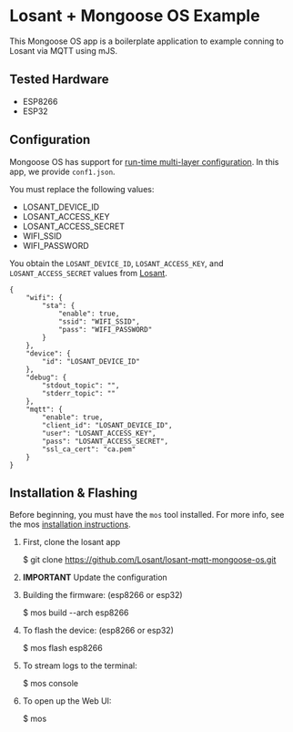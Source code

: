 # Losant + Mongoose OS Example

This Mongoose OS app is a boilerplate application to example conning to Losant via MQTT using mJS.

## Tested Hardware

-   ESP8266
-   ESP32

## Configuration

Mongoose OS has support for [run-time multi-layer configuration](https://mongoose-os.com/docs/overview/configuration.html). In this app, we provide `conf1.json`. 

You must replace the following values:

-   LOSANT_DEVICE_ID
-   LOSANT_ACCESS_KEY
-   LOSANT_ACCESS_SECRET 
-   WIFI_SSID
-   WIFI_PASSWORD

You obtain the `LOSANT_DEVICE_ID`, `LOSANT_ACCESS_KEY`, and `LOSANT_ACCESS_SECRET` values from [Losant](www.losant.com). 

    {
        "wifi": {
            "sta": {
                "enable": true,
                "ssid": "WIFI_SSID",
                "pass": "WIFI_PASSWORD"
            }
        },
        "device": {
            "id": "LOSANT_DEVICE_ID"
        },
        "debug": {
            "stdout_topic": "",
            "stderr_topic": ""
        },
        "mqtt": {
            "enable": true,
            "client_id": "LOSANT_DEVICE_ID",
            "user": "LOSANT_ACCESS_KEY",
            "pass": "LOSANT_ACCESS_SECRET",
            "ssl_ca_cert": "ca.pem"
        }
    }

## Installation & Flashing

Before beginning, you must have the `mos` tool installed. For more info, see the mos [installation instructions](https://mongoose-os.com/docs/quickstart/setup.html). 

1.  First, clone the losant app


    $ git clone https://github.com/Losant/losant-mqtt-mongoose-os.git

2.  **IMPORTANT** Update the configuration

3.  Building the firmware: (esp8266 or esp32)


    $ mos build --arch esp8266 

4.  To flash the device: (esp8266 or esp32)


    $ mos flash esp8266 

5.  To stream logs to the terminal: 


    $ mos console

6.  To open up the Web UI:


    $ mos
